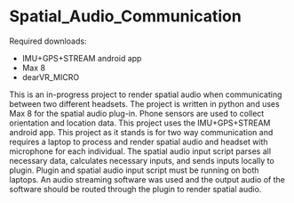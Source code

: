 # Spatial_Audio_Communication

Required downloads: 
- IMU+GPS+STREAM android app
- Max 8 
- dearVR_MICRO 

This is an in-progress project to render spatial audio when communicating between two different headsets. The project is written in python and uses Max 8 for the spatial audio plug-in. Phone sensors are used to collect orientation and location data. This project uses the IMU+GPS+STREAM android app. This project as it stands is for two way communication and requires a laptop to process and render spatial audio and headset with microphone for each individual. The spatial audio input script parses all necessary data, calculates necessary inputs, and sends inputs locally to plugin. Plugin and spatial audio input script must be running on both laptops. An audio streaming software was used and the output audio of the software should be routed through the plugin to render spatial audio. 
